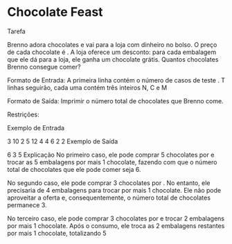 # Chocolate Feast

Tarefa

Brenno adora chocolates e vai para a loja com  dinheiro no bolso. O preço de cada chocolate é . A loja oferece um desconto: para cada  embalagem que ele dá para a loja, ele ganha um chocolate grátis. Quantos chocolates Brenno consegue comer?

Formato de Entrada: A primeira linha contém o número de casos de teste . T linhas seguirão, cada uma contém três inteiros N, C e M

Formato de Saída: Imprimir o número total de chocolates que Brenno come.

Restrições: 


Exemplo de Entrada

3
10 2 5
12 4 4
6 2 2
Exemplo de Saída

6
3
5
Explicação No primeiro caso, ele pode comprar 5 chocolates por  e trocar as 5 embalagens por mais 1 chocolate, fazendo com que o número total de chocolates que ele pode comer seja 6.

No segundo caso, ele pode comprar 3 chocolates por . No entanto, ele precisaria de 4 embalagens para trocar por mais 1 chocolate. Ele não pode aproveitar a oferta e, consequentemente, o número total de chocolates permanece 3.

No terceiro caso, ele pode comprar 3 chocolates por  e trocar 2 embalagens por mais 1 chocolate. Após o consumo, ele troca as 2 embalagens restantes por mais 1 chocolate, totalizando 5
